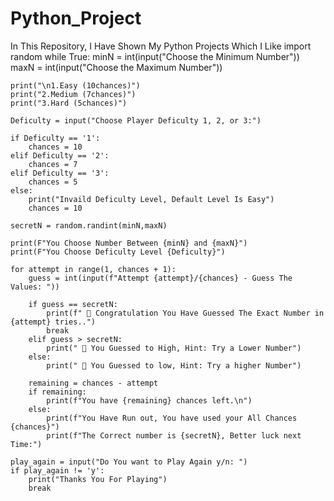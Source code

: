 # Python_Project
In This Repository, I Have Shown My Python Projects Which I Like 
import random
while True:
    minN = int(input("Choose the Minimum Number"))
    maxN = int(input("Choose the Maximum Number"))
    
    print("\n1.Easy (10chances)")
    print("2.Medium (7chances)")
    print("3.Hard (5chances)")
    
    Deficulty = input("Choose Player Deficulty 1, 2, or 3:")
    
    if Deficulty == '1':
        chances = 10
    elif Deficulty == '2':
        chances = 7
    elif Deficulty == '3':
        chances = 5
    else:
        print("Invaild Deficulty Level, Default Level Is Easy")
        chances = 10
    
    secretN = random.randint(minN,maxN)
    
    print(F"You Choose Number Between {minN} and {maxN}")
    print(F"You Choose Deficulty Level {Deficulty}")
    
    for attempt in range(1, chances + 1):
        guess = int(input(f"Attempt {attempt}/{chances} - Guess The Values: "))
    
        if guess == secretN:
            print(f" 🎉 Congratulation You Have Guessed The Exact Number in {attempt} tries..")
            break
        elif guess > secretN:
            print(" 🔻 You Guessed to High, Hint: Try a Lower Number")
        else:
            print(" 🔺 You Guessed to low, Hint: Try a higher Number")
    
        remaining = chances - attempt
        if remaining:
            print(f"You have {remaining} chances left.\n")
        else:
            print(f"You Have Run out, You have used your All Chances {chances}")
            print(f"The Correct number is {secretN}, Better luck next Time:")

    play_again = input("Do You want to Play Again y/n: ")
    if play_again != 'y':
        print("Thanks You For Playing")
        break
    
